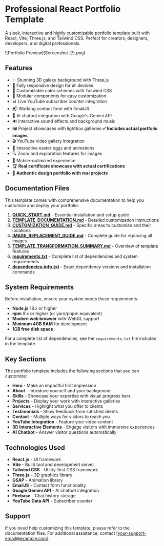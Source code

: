 # Professional React Portfolio Template

A sleek, interactive and highly customizable portfolio template built with React, Vite, Three.js, and Tailwind CSS. Perfect for creators, designers, developers, and digital professionals.

![Portfolio Preview](Screenshot (7).png)

## Features

- ✨ Stunning 3D galaxy background with Three.js
- 📱 Fully responsive design for all devices
- 🎨 Customizable color schemes with Tailwind CSS
- 🧩 Modular components for easy customization
- 📊 Live YouTube subscriber counter integration
- 📬 Working contact form with EmailJS
- 🤖 AI chatbot integration with Google's Gemini API
- 🔊 Interactive sound effects and background music
- 🖼️ Project showcases with lightbox galleries **✅ Includes actual portfolio images**
- 🎬 YouTube video gallery integration
- 🌟 Interactive easter eggs and animations
- 🔍 Zoom and exploration features for images
- 📱 Mobile-optimized experience
- 🏆 **Real certificate showcase with actual certifications**
- 🎨 **Authentic design portfolio with real projects**

## Documentation Files

This template comes with comprehensive documentation to help you customize and deploy your portfolio:

1. **[QUICK_START.md](./QUICK_START.md)** - Essential installation and setup guide
2. **[TEMPLATE_DOCUMENTATION.md](./TEMPLATE_DOCUMENTATION.md)** - Detailed customization instructions
3. **[CUSTOMIZATION_GUIDE.md](./CUSTOMIZATION_GUIDE.md)** - Specific areas to customize and their locations
4. **[IMAGE_REPLACEMENT_GUIDE.md](./IMAGE_REPLACEMENT_GUIDE.md)** - Complete guide for replacing all images
5. **[TEMPLATE_TRANSFORMATION_SUMMARY.md](./TEMPLATE_TRANSFORMATION_SUMMARY.md)** - Overview of template features
6. **[requirements.txt](./requirements.txt)** - Complete list of dependencies and system requirements
7. **[dependencies-info.txt](./dependencies-info.txt)** - Exact dependency versions and installation commands

## System Requirements

Before installation, ensure your system meets these requirements:
- **Node.js** 18.x or higher
- **npm** 9.x or higher (or yarn/pnpm equivalent)
- **Modern web browser** with WebGL support
- **Minimum 4GB RAM** for development
- **1GB free disk space**

For a complete list of dependencies, see the `requirements.txt` file included in the template.

## Key Sections

The portfolio template includes the following sections that you can customize:

- **Hero** - Make an impactful first impression
- **About** - Introduce yourself and your background
- **Skills** - Showcase your expertise with visual progress bars
- **Projects** - Display your work with interactive galleries
- **Services** - Highlight what you offer to clients
- **Testimonials** - Show feedback from satisfied clients
- **Contact** - Multiple ways for visitors to reach you
- **YouTube Integration** - Feature your video content
- **3D Interactive Elements** - Engage visitors with immersive experiences
- **AI Chatbot** - Answer visitor questions automatically

## Technologies Used

- **React.js** - UI framework
- **Vite** - Build tool and development server
- **Tailwind CSS** - Utility-first CSS framework
- **Three.js** - 3D graphics library
- **GSAP** - Animation library
- **EmailJS** - Contact form functionality
- **Google Gemini API** - AI chatbot integration
- **Firebase** - Chat history storage
- **YouTube Data API** - Subscriber counter

## Support

If you need help customizing this template, please refer to the documentation files. For additional assistance, contact [your-support-email@example.com].

